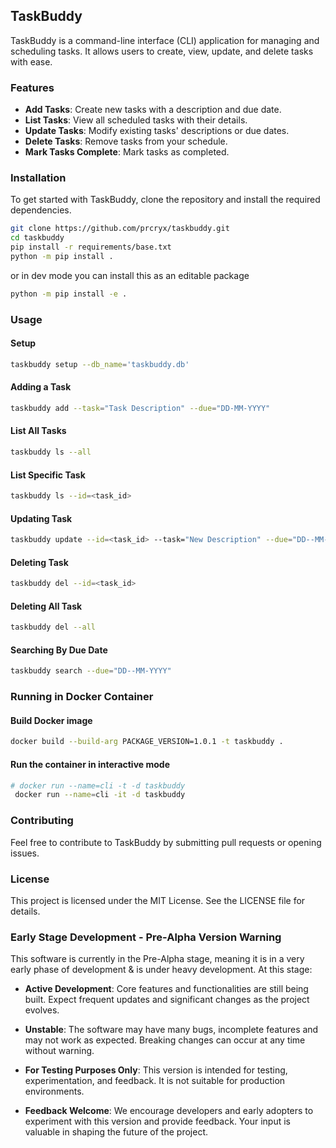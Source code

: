 ## TaskBuddy
TaskBuddy is a command-line interface (CLI) application for managing and scheduling tasks. It allows users to create, view, update, and delete tasks with ease.

### Features
* **Add Tasks**: Create new tasks with a description and due date.
* **List Tasks**: View all scheduled tasks with their details.
* **Update Tasks**: Modify existing tasks' descriptions or due dates.
* **Delete Tasks**: Remove tasks from your schedule.
* **Mark Tasks Complete**: Mark tasks as completed.

### Installation
To get started with TaskBuddy, clone the repository and install the required dependencies.

```bash
git clone https://github.com/prcryx/taskbuddy.git
cd taskbuddy
pip install -r requirements/base.txt
python -m pip install .
```
or in dev mode you can install this as an editable package
```bash
python -m pip install -e .
```
### Usage

#### Setup
```bash
taskbuddy setup --db_name='taskbuddy.db'
```

#### Adding a Task
```bash
taskbuddy add --task="Task Description" --due="DD-MM-YYYY"
```

#### List All Tasks
```bash
taskbuddy ls --all
```
#### List Specific Task
```bash
taskbuddy ls --id=<task_id>
```

#### Updating Task
```bash
taskbuddy update --id=<task_id> --task="New Description" --due="DD--MM-YYYY" --status=0
```

#### Deleting Task
```bash
taskbuddy del --id=<task_id>
```
#### Deleting All Task
```bash
taskbuddy del --all
```
#### Searching By Due Date
```bash
taskbuddy search --due="DD--MM-YYYY"
```

### Running in Docker Container

#### Build Docker image
```bash
docker build --build-arg PACKAGE_VERSION=1.0.1 -t taskbuddy .
```

#### Run the container in interactive mode
```bash
# docker run --name=cli -t -d taskbuddy
 docker run --name=cli -it -d taskbuddy
```

### Contributing
Feel free to contribute to TaskBuddy by submitting pull requests or opening issues.

### License
This project is licensed under the MIT License. See the LICENSE file for details.

### Early Stage Development - Pre-Alpha Version Warning
This software is currently in the Pre-Alpha stage, meaning it is in a very early phase of development & is under heavy development. At this stage:

* **Active Development**: Core features and functionalities are still being built. Expect frequent updates and significant changes as the project evolves.

* **Unstable**: The software may have many bugs, incomplete features and may not work as expected. Breaking changes can occur at any time without warning.

* **For Testing Purposes Only**: This version is intended for testing, experimentation, and feedback. It is not suitable for production environments.

* **Feedback Welcome**: We encourage developers and early adopters to experiment with this version and provide feedback. Your input is valuable in shaping the future of the project.
